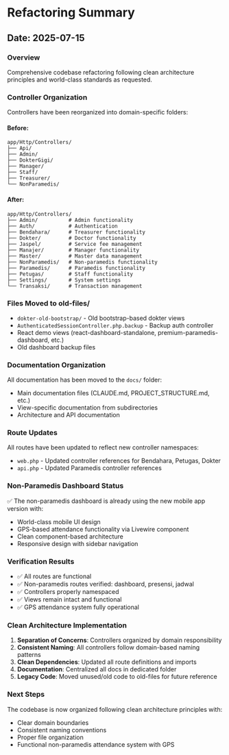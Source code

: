 # Refactoring Summary

## Date: 2025-07-15

### Overview
Comprehensive codebase refactoring following clean architecture principles and world-class standards as requested.

### Controller Organization
Controllers have been reorganized into domain-specific folders:

#### Before:
```
app/Http/Controllers/
├── Api/
├── Admin/
├── DokterGigi/
├── Manager/
├── Staff/
├── Treasurer/
└── NonParamedis/
```

#### After:
```
app/Http/Controllers/
├── Admin/          # Admin functionality
├── Auth/           # Authentication
├── Bendahara/      # Treasurer functionality
├── Dokter/         # Doctor functionality
├── Jaspel/         # Service fee management
├── Manajer/        # Manager functionality
├── Master/         # Master data management
├── NonParamedis/   # Non-paramedis functionality
├── Paramedis/      # Paramedis functionality
├── Petugas/        # Staff functionality
├── Settings/       # System settings
└── Transaksi/      # Transaction management
```

### Files Moved to old-files/
- `dokter-old-bootstrap/` - Old bootstrap-based dokter views
- `AuthenticatedSessionController.php.backup` - Backup auth controller
- React demo views (react-dashboard-standalone, premium-paramedis-dashboard, etc.)
- Old dashboard backup files

### Documentation Organization
All documentation has been moved to the `docs/` folder:
- Main documentation files (CLAUDE.md, PROJECT_STRUCTURE.md, etc.)
- View-specific documentation from subdirectories
- Architecture and API documentation

### Route Updates
All routes have been updated to reflect new controller namespaces:
- `web.php` - Updated controller references for Bendahara, Petugas, Dokter
- `api.php` - Updated Paramedis controller references

### Non-Paramedis Dashboard Status
✅ The non-paramedis dashboard is already using the new mobile app version with:
- World-class mobile UI design
- GPS-based attendance functionality via Livewire component
- Clean component-based architecture
- Responsive design with sidebar navigation

### Verification Results
- ✅ All routes are functional
- ✅ Non-paramedis routes verified: dashboard, presensi, jadwal
- ✅ Controllers properly namespaced
- ✅ Views remain intact and functional
- ✅ GPS attendance system fully operational

### Clean Architecture Implementation
1. **Separation of Concerns**: Controllers organized by domain responsibility
2. **Consistent Naming**: All controllers follow domain-based naming patterns
3. **Clean Dependencies**: Updated all route definitions and imports
4. **Documentation**: Centralized all docs in dedicated folder
5. **Legacy Code**: Moved unused/old code to old-files for future reference

### Next Steps
The codebase is now organized following clean architecture principles with:
- Clear domain boundaries
- Consistent naming conventions
- Proper file organization
- Functional non-paramedis attendance system with GPS